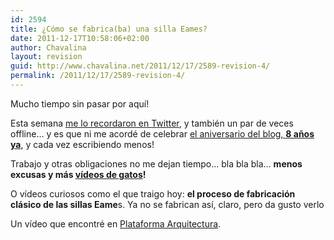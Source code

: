 ```yaml
---
id: 2594
title: ¿Cómo se fabrica(ba) una silla Eames?
date: 2011-12-17T10:58:06+02:00
author: Chavalina
layout: revision
guid: http://www.chavalina.net/2011/12/17/2589-revision-4/
permalink: /2011/12/17/2589-revision-4/
---
```

Mucho tiempo sin pasar por aquí!

Esta semana <a href="https://twitter.com/#!/alexD_v/status/146802278190415872" target="_blank">me lo recordaron en Twitter</a>, y también un par de veces offline&#8230; y es que ni me acordé de celebrar [el aniversario del blog, **8 años ya**](http://www.chavalina.net/2003/11/22/post-1/), y cada vez escribiendo menos!

Trabajo y otras obligaciones no me dejan tiempo&#8230; bla bla bla&#8230; **menos excusas y más [vídeos de gatos](http://procatinator.com/)!**

O vídeos curiosos como el que traigo hoy: **el proceso de fabricación clásico de las sillas Eame**s. Ya no se fabrican así, claro, pero da gusto verlo



Un vídeo que encontré en [Plataforma Arquitectura](http://www.plataformaarquitectura.cl/2008/12/03/%C2%BFcomo-se-fabrica-una-silla-eames/).